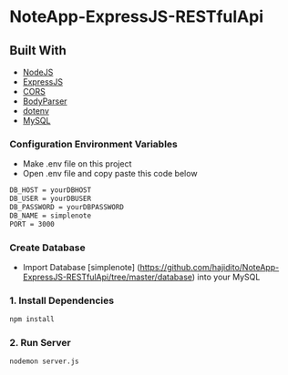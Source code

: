 # NoteApp-ExpressJS-RESTfulApi

## Built With

* [NodeJS](https://nodejs.org/en/docs/)
* [ExpressJS](https://expressjs.com/en/starter/installing.html)
* [CORS](https://expressjs.com/en/resources/middleware/cors.html)
* [BodyParser](https://www.npmjs.com/package/body-parser)
* [dotenv](https://www.npmjs.com/package/dotenv)
* [MySQL](https://expressjs.com/en/guide/database-integration.html#mysql)

### Configuration Environment Variables
* Make .env file on this project
* Open .env file and copy paste this code below
``` bash
DB_HOST = yourDBHOST
DB_USER = yourDBUSER
DB_PASSWORD = yourDBPASSWORD
DB_NAME = simplenote
PORT = 3000
```
### Create Database
* Import Database  [simplenote] (https://github.com/hajidito/NoteApp-ExpressJS-RESTfulApi/tree/master/database) into your MySQL

### 1. Install Dependencies
``` bash
npm install
```

### 2. Run Server
``` bash
nodemon server.js
```
